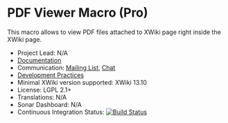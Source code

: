 # PDF Viewer Macro (Pro)

This macro allows to view PDF files attached to XWiki page right inside the XWiki page.

* Project Lead: N/A
* [Documentation](https://store.xwiki.com/xwiki/bin/view/Extension/PDFViewerMacro)
* Communication: [Mailing List](http://dev.xwiki.org/xwiki/bin/view/Community/MailingLists>), [Chat]( http://dev.xwiki.org/xwiki/bin/view/Community/Chat)
* [Development Practices](http://dev.xwiki.org)
* Minimal XWiki version supported: XWiki 13.10
* License: LGPL 2.1+
* Translations: N/A
* Sonar Dashboard: N/A
* Continuous Integration Status: [![Build Status](http://ci.xwikisas.com/view/All/job/xwikisas/job/macro-pdfviewer/job/master/badge/icon)](http://ci.xwikisas.com/view/All/job/xwikisas/job/macro-pdfviewer/job/master/)
